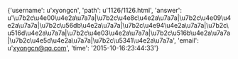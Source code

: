 {'username': u'xyongcn', 'path': u'1126/1126.html', 'answer': u'\u7b2c\u4e00\u4e2a\u7a7a|\u7b2c\u4e8c\u4e2a\u7a7a|\u7b2c\u4e09\u4e2a\u7a7a|\u7b2c\u56db\u4e2a\u7a7a|\u7b2c\u4e94\u4e2a\u7a7a|\u7b2c\u516d\u4e2a\u7a7a|\u7b2c\u4e03\u4e2a\u7a7a|\u7b2c\u516b\u4e2a\u7a7a|\u7b2c\u4e5d\u4e2a\u7a7a|\u7b2c\u5341\u4e2a\u7a7a', 'email': u'xyongcn@qq.com', 'time': '2015-10-16:23:44:33'}